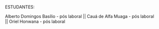 ESTUDANTES:

Alberto Domingos Basílio - pós laboral ||
Cauá de Alfa Muaga - pós laboral ||
Oriel Honwana - pós laboral 
